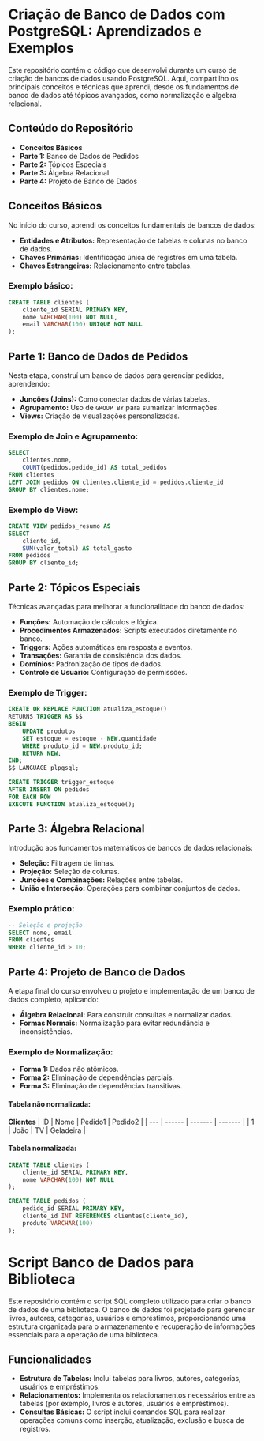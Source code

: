 # Criação de Banco de Dados com PostgreSQL: Aprendizados e Exemplos

Este repositório contém o código que desenvolvi durante um curso de criação de bancos de dados usando PostgreSQL. Aqui, compartilho os principais conceitos e técnicas que aprendi, desde os fundamentos de banco de dados até tópicos avançados, como normalização e álgebra relacional.

## Conteúdo do Repositório
- **Conceitos Básicos**
- **Parte 1:** Banco de Dados de Pedidos
- **Parte 2:** Tópicos Especiais
- **Parte 3:** Álgebra Relacional
- **Parte 4:** Projeto de Banco de Dados

## Conceitos Básicos

No início do curso, aprendi os conceitos fundamentais de bancos de dados:

- **Entidades e Atributos:** Representação de tabelas e colunas no banco de dados.
- **Chaves Primárias:** Identificação única de registros em uma tabela.
- **Chaves Estrangeiras:** Relacionamento entre tabelas.

### Exemplo básico:

```sql
CREATE TABLE clientes (
    cliente_id SERIAL PRIMARY KEY,
    nome VARCHAR(100) NOT NULL,
    email VARCHAR(100) UNIQUE NOT NULL
);
```

## Parte 1: Banco de Dados de Pedidos

Nesta etapa, construí um banco de dados para gerenciar pedidos, aprendendo:

- **Junções (Joins):** Como conectar dados de várias tabelas.
- **Agrupamento:** Uso de `GROUP BY` para sumarizar informações.
- **Views:** Criação de visualizações personalizadas.

### Exemplo de Join e Agrupamento:


```sql
SELECT 
    clientes.nome,
    COUNT(pedidos.pedido_id) AS total_pedidos
FROM clientes
LEFT JOIN pedidos ON clientes.cliente_id = pedidos.cliente_id
GROUP BY clientes.nome;
```
### Exemplo de View:
```sql
CREATE VIEW pedidos_resumo AS
SELECT 
    cliente_id,
    SUM(valor_total) AS total_gasto
FROM pedidos
GROUP BY cliente_id;
```

## Parte 2: Tópicos Especiais

Técnicas avançadas para melhorar a funcionalidade do banco de dados:

- **Funções:** Automação de cálculos e lógica.
- **Procedimentos Armazenados:** Scripts executados diretamente no banco.
- **Triggers:** Ações automáticas em resposta a eventos.
- **Transações:** Garantia de consistência dos dados.
- **Domínios:** Padronização de tipos de dados.
- **Controle de Usuário:** Configuração de permissões.
  
### Exemplo de Trigger:

```sql
CREATE OR REPLACE FUNCTION atualiza_estoque()
RETURNS TRIGGER AS $$
BEGIN
    UPDATE produtos
    SET estoque = estoque - NEW.quantidade
    WHERE produto_id = NEW.produto_id;
    RETURN NEW;
END;
$$ LANGUAGE plpgsql;

CREATE TRIGGER trigger_estoque
AFTER INSERT ON pedidos
FOR EACH ROW
EXECUTE FUNCTION atualiza_estoque();
```

## Parte 3: Álgebra Relacional

Introdução aos fundamentos matemáticos de bancos de dados relacionais:

- **Seleção:** Filtragem de linhas.
- **Projeção:** Seleção de colunas.
- **Junções e Combinações:** Relações entre tabelas.
- **União e Interseção:** Operações para combinar conjuntos de dados.

### Exemplo prático:

```sql
-- Seleção e projeção
SELECT nome, email 
FROM clientes
WHERE cliente_id > 10;
```

## Parte 4: Projeto de Banco de Dados

A etapa final do curso envolveu o projeto e implementação de um banco de dados completo, aplicando:

- **Álgebra Relacional:** Para construir consultas e normalizar dados.
- **Formas Normais:** Normalização para evitar redundância e inconsistências.

### Exemplo de Normalização:

- **Forma 1:** Dados não atômicos.
- **Forma 2:** Eliminação de dependências parciais.
- **Forma 3:** Eliminação de dependências transitivas.

#### Tabela não normalizada:

**Clientes**
| ID  | Nome   | Pedido1 | Pedido2 |
| --- | ------ | ------- | ------- |
| 1   | João   | TV      | Geladeira |

#### Tabela normalizada:
```sql
CREATE TABLE clientes (
    cliente_id SERIAL PRIMARY KEY,
    nome VARCHAR(100) NOT NULL
);

CREATE TABLE pedidos (
    pedido_id SERIAL PRIMARY KEY,
    cliente_id INT REFERENCES clientes(cliente_id),
    produto VARCHAR(100)
);
```

# Script Banco de Dados para Biblioteca

Este repositório contém o script SQL completo utilizado para criar o banco de dados de uma biblioteca. O banco de dados foi projetado para gerenciar livros, autores, categorias, usuários e empréstimos, proporcionando uma estrutura organizada para o armazenamento e recuperação de informações essenciais para a operação de uma biblioteca.

## Funcionalidades

- **Estrutura de Tabelas:** Inclui tabelas para livros, autores, categorias, usuários e empréstimos.
- **Relacionamentos:** Implementa os relacionamentos necessários entre as tabelas (por exemplo, livros e autores, usuários e empréstimos).
- **Consultas Básicas:** O script inclui comandos SQL para realizar operações comuns como inserção, atualização, exclusão e busca de registros.
